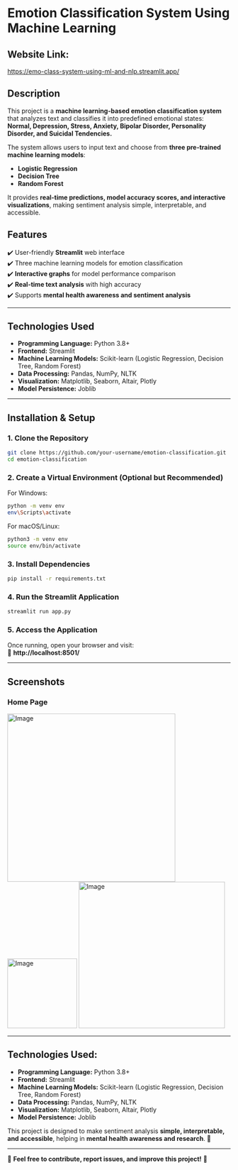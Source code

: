 

# **Emotion Classification System Using Machine Learning**  

## **Website Link:** 
https://emo-class-system-using-ml-and-nlp.streamlit.app/

## **Description**  
This project is a **machine learning-based emotion classification system** that analyzes text and classifies it into predefined emotional states:  
**Normal, Depression, Stress, Anxiety, Bipolar Disorder, Personality Disorder, and Suicidal Tendencies.**  

The system allows users to input text and choose from **three pre-trained machine learning models**:  
- **Logistic Regression**  
- **Decision Tree**  
- **Random Forest**  

It provides **real-time predictions, model accuracy scores, and interactive visualizations**, making sentiment analysis simple, interpretable, and accessible.  

## **Features**  
✔️ User-friendly **Streamlit** web interface  
✔️ Three machine learning models for emotion classification  
✔️ **Interactive graphs** for model performance comparison  
✔️ **Real-time text analysis** with high accuracy  
✔️ Supports **mental health awareness and sentiment analysis**  

---

## **Technologies Used**  
- **Programming Language:** Python 3.8+  
- **Frontend:** Streamlit  
- **Machine Learning Models:** Scikit-learn (Logistic Regression, Decision Tree, Random Forest)  
- **Data Processing:** Pandas, NumPy, NLTK  
- **Visualization:** Matplotlib, Seaborn, Altair, Plotly  
- **Model Persistence:** Joblib  

---

## **Installation & Setup**  

### **1. Clone the Repository**  
```sh
git clone https://github.com/your-username/emotion-classification.git
cd emotion-classification
```

### **2. Create a Virtual Environment (Optional but Recommended)**  
For Windows:  
```sh
python -m venv env
env\Scripts\activate
```  
For macOS/Linux:  
```sh
python3 -m venv env
source env/bin/activate
```

### **3. Install Dependencies**  
```sh
pip install -r requirements.txt
```

### **4. Run the Streamlit Application**  
```sh
streamlit run app.py
```

### **5. Access the Application**  
Once running, open your browser and visit:  
📌 **http://localhost:8501/**  

---

## **Screenshots**  
### Home Page  
<img width="379" alt="Image" src="https://github.com/user-attachments/assets/1bcf02f0-6169-419b-896e-112c881c1691" />
<img width="157" alt="Image" src="https://github.com/user-attachments/assets/193a40c8-18b9-4fc0-a6b9-eaf5146dd231" />
<img width="330" alt="Image" src="https://github.com/user-attachments/assets/033917f3-303d-4466-bd09-75c1f019a76e" />

---

## **Technologies Used:**  
- **Programming Language:** Python 3.8+  
- **Frontend:** Streamlit  
- **Machine Learning Models:** Scikit-learn (Logistic Regression, Decision Tree, Random Forest)  
- **Data Processing:** Pandas, NumPy, NLTK  
- **Visualization:** Matplotlib, Seaborn, Altair, Plotly  
- **Model Persistence:** Joblib  

This project is designed to make sentiment analysis **simple, interpretable, and accessible**, helping in **mental health awareness and research**. 🚀 

---

🚀 **Feel free to contribute, report issues, and improve this project!** 🎯
